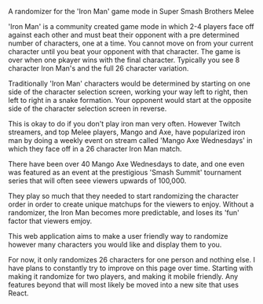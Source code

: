 A randomizer for the 'Iron Man' game mode in Super Smash Brothers Melee

'Iron Man' is a community created game mode in which 2-4 players face off against each other and must
beat their opponent with a pre determined number of characters, one at a time. You cannot move on from your current character until you beat your opponent with that character. The game is over when one pkayer wins with the final character. Typically you see 8 character Iron Man's and the full 26 character variation.

Traditionally 'Iron Man' characters would be determined by starting on one side of the character selection screen, working your way left to right, then left to right in a snake formation. Your opponent would start at the opposite side of the character selection screen in reverse.

This is okay to do if you don't play iron man very often. However Twitch streamers, and top Melee players, Mango and Axe, have popularized iron man by doing a weekly event on stream called 'Mango Axe Wednesdays' in which they face off in a 26 character Iron Man match.

There have been over 40 Mango Axe Wednesdays to date, and one even was featured as an event at the prestigious 'Smash Summit' tournament series that will often seee viewers upwards of 100,000.

They play so much that they needed to start randomizing the character order in order to create unique matchups for the viewers to enjoy. Without a randomizer, the Iron Man becomes more predictable, and loses its 'fun' factor that viewers emjoy.

This web application aims to make a user friendly way to randomize however many characters you would like and display them to you.

For now, it only randomizes 26 characters for one person and nothing else. I have plans to constantly try to improve on this page over time. Starting with making it randomize for two players, and making it mobile friendly. Any features beyond that will most likely be moved into a new site that uses React.
